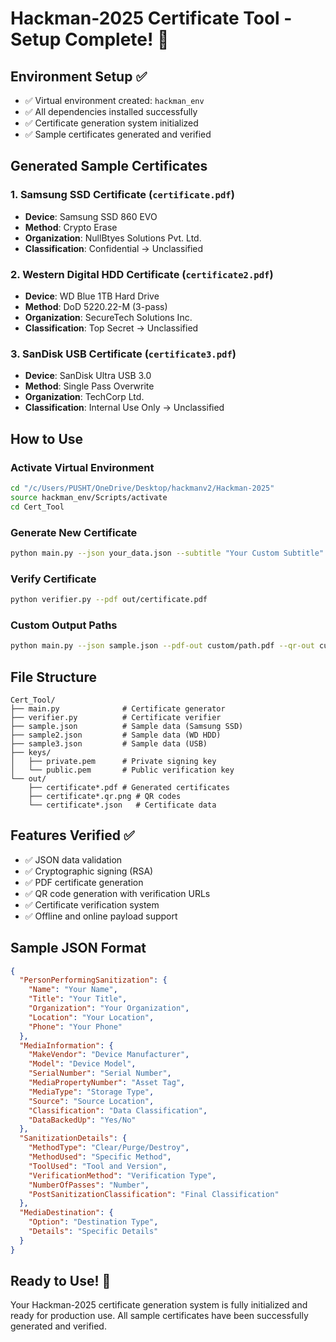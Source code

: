 # Hackman-2025 Certificate Tool - Setup Complete! 🎉

## Environment Setup ✅
- ✅ Virtual environment created: `hackman_env`
- ✅ All dependencies installed successfully
- ✅ Certificate generation system initialized
- ✅ Sample certificates generated and verified

## Generated Sample Certificates

### 1. Samsung SSD Certificate (`certificate.pdf`)
- **Device**: Samsung SSD 860 EVO 
- **Method**: Crypto Erase
- **Organization**: NullBtyes Solutions Pvt. Ltd.
- **Classification**: Confidential → Unclassified

### 2. Western Digital HDD Certificate (`certificate2.pdf`) 
- **Device**: WD Blue 1TB Hard Drive
- **Method**: DoD 5220.22-M (3-pass)
- **Organization**: SecureTech Solutions Inc.
- **Classification**: Top Secret → Unclassified

### 3. SanDisk USB Certificate (`certificate3.pdf`)
- **Device**: SanDisk Ultra USB 3.0
- **Method**: Single Pass Overwrite  
- **Organization**: TechCorp Ltd.
- **Classification**: Internal Use Only → Unclassified

## How to Use

### Activate Virtual Environment
```bash
cd "/c/Users/PUSHT/OneDrive/Desktop/hackmanv2/Hackman-2025"
source hackman_env/Scripts/activate
cd Cert_Tool
```

### Generate New Certificate
```bash
python main.py --json your_data.json --subtitle "Your Custom Subtitle"
```

### Verify Certificate
```bash
python verifier.py --pdf out/certificate.pdf
```

### Custom Output Paths
```bash
python main.py --json sample.json --pdf-out custom/path.pdf --qr-out custom/qr.png
```

## File Structure

```
Cert_Tool/
├── main.py              # Certificate generator
├── verifier.py          # Certificate verifier
├── sample.json          # Sample data (Samsung SSD)
├── sample2.json         # Sample data (WD HDD)  
├── sample3.json         # Sample data (USB)
├── keys/
│   ├── private.pem      # Private signing key
│   └── public.pem       # Public verification key
└── out/
    ├── certificate*.pdf # Generated certificates
    ├── certificate*.qr.png # QR codes
    └── certificate*.json   # Certificate data
```

## Features Verified ✅

- ✅ JSON data validation
- ✅ Cryptographic signing (RSA)
- ✅ PDF certificate generation
- ✅ QR code generation with verification URLs
- ✅ Certificate verification system
- ✅ Offline and online payload support

## Sample JSON Format

```json
{
  "PersonPerformingSanitization": {
    "Name": "Your Name",
    "Title": "Your Title", 
    "Organization": "Your Organization",
    "Location": "Your Location",
    "Phone": "Your Phone"
  },
  "MediaInformation": {
    "MakeVendor": "Device Manufacturer",
    "Model": "Device Model",
    "SerialNumber": "Serial Number",
    "MediaPropertyNumber": "Asset Tag",
    "MediaType": "Storage Type",
    "Source": "Source Location",
    "Classification": "Data Classification",
    "DataBackedUp": "Yes/No"
  },
  "SanitizationDetails": {
    "MethodType": "Clear/Purge/Destroy",
    "MethodUsed": "Specific Method",
    "ToolUsed": "Tool and Version",
    "VerificationMethod": "Verification Type",
    "NumberOfPasses": "Number",
    "PostSanitizationClassification": "Final Classification"
  },
  "MediaDestination": {
    "Option": "Destination Type",
    "Details": "Specific Details"
  }
}
```

## Ready to Use! 🚀

Your Hackman-2025 certificate generation system is fully initialized and ready for production use. All sample certificates have been successfully generated and verified.